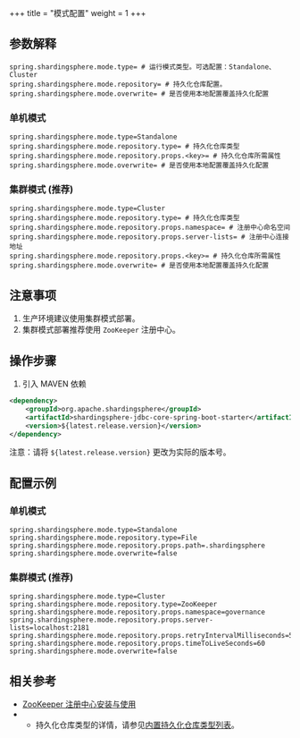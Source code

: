 +++
title = "模式配置"
weight = 1
+++

## 参数解释

```properties
spring.shardingsphere.mode.type= # 运行模式类型。可选配置：Standalone、Cluster
spring.shardingsphere.mode.repository= # 持久化仓库配置。
spring.shardingsphere.mode.overwrite= # 是否使用本地配置覆盖持久化配置
```

### 单机模式

```properties
spring.shardingsphere.mode.type=Standalone
spring.shardingsphere.mode.repository.type= # 持久化仓库类型
spring.shardingsphere.mode.repository.props.<key>= # 持久化仓库所需属性
spring.shardingsphere.mode.overwrite= # 是否使用本地配置覆盖持久化配置
```

### 集群模式 (推荐)

```properties
spring.shardingsphere.mode.type=Cluster
spring.shardingsphere.mode.repository.type= # 持久化仓库类型
spring.shardingsphere.mode.repository.props.namespace= # 注册中心命名空间
spring.shardingsphere.mode.repository.props.server-lists= # 注册中心连接地址
spring.shardingsphere.mode.repository.props.<key>= # 持久化仓库所需属性
spring.shardingsphere.mode.overwrite= # 是否使用本地配置覆盖持久化配置
```

## 注意事项

1. 生产环境建议使用集群模式部署。
1. 集群模式部署推荐使用 `ZooKeeper` 注册中心。

## 操作步骤

1. 引入 MAVEN 依赖

```xml
<dependency>
    <groupId>org.apache.shardingsphere</groupId>
    <artifactId>shardingsphere-jdbc-core-spring-boot-starter</artifactId>
    <version>${latest.release.version}</version>
</dependency>
```

注意：请将 `${latest.release.version}` 更改为实际的版本号。

## 配置示例

### 单机模式

```properties
spring.shardingsphere.mode.type=Standalone
spring.shardingsphere.mode.repository.type=File
spring.shardingsphere.mode.repository.props.path=.shardingsphere
spring.shardingsphere.mode.overwrite=false
```

### 集群模式 (推荐)

```properties
spring.shardingsphere.mode.type=Cluster
spring.shardingsphere.mode.repository.type=ZooKeeper
spring.shardingsphere.mode.repository.props.namespace=governance
spring.shardingsphere.mode.repository.props.server-lists=localhost:2181
spring.shardingsphere.mode.repository.props.retryIntervalMilliseconds=500
spring.shardingsphere.mode.repository.props.timeToLiveSeconds=60
spring.shardingsphere.mode.overwrite=false
```

## 相关参考

- [ZooKeeper 注册中心安装与使用](https://zookeeper.apache.org/doc/r3.7.1/zookeeperStarted.html)
- - 持久化仓库类型的详情，请参见[内置持久化仓库类型列表](/cn/user-manual/common-config/builtin-algorithm/metadata-repository/)。
